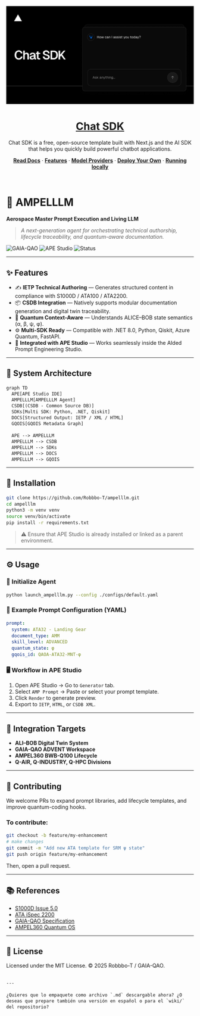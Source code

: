 <a href="https://chat.vercel.ai/">
  <img alt="Next.js 14 and App Router-ready AI chatbot." src="app/(chat)/opengraph-image.png">
  <h1 align="center">Chat SDK</h1>
</a>

<p align="center">
    Chat SDK is a free, open-source template built with Next.js and the AI SDK that helps you quickly build powerful chatbot applications.
</p>

<p align="center">
  <a href="https://chat-sdk.dev"><strong>Read Docs</strong></a> ·
  <a href="#features"><strong>Features</strong></a> ·
  <a href="#model-providers"><strong>Model Providers</strong></a> ·
  <a href="#deploy-your-own"><strong>Deploy Your Own</strong></a> ·
  <a href="#running-locally"><strong>Running locally</strong></a>
</p>
<br/>


# 🧠 AMPELLLM

**Aerospace Master Prompt Execution and Living LLM**  
> *A next-generation agent for orchestrating technical authorship, lifecycle traceability, and quantum-aware documentation.*

![GAIA-QAO](https://img.shields.io/badge/Platform-GAIA--QAO-blue) ![APE Studio](https://img.shields.io/badge/IDE-APE%20Studio-green) ![Status](https://img.shields.io/badge/Status-Alpha-yellow)

---

## ✨ Features

- ✍️ **IETP Technical Authoring** — Generates structured content in compliance with S1000D / ATA100 / ATA2200.
- 📦 **CSDB Integration** — Natively supports modular documentation generation and digital twin traceability.
- 🧠 **Quantum Context-Aware** — Understands ALICE–BOB state semantics (α, β, ψ, φ).
- ⚙️ **Multi-SDK Ready** — Compatible with .NET 8.0, Python, Qiskit, Azure Quantum, FastAPI.
- 🧩 **Integrated with APE Studio** — Works seamlessly inside the AIded Prompt Engineering Studio.

---

## 🧱 System Architecture

```mermaid
graph TD
  APE[APE Studio IDE]
  AMPELLLM[AMPELLLM Agent]
  CSDB[(CSDB - Common Source DB)]
  SDKs[Multi SDK: Python, .NET, Qiskit]
  DOCS[Structured Output: IETP / XML / HTML]
  GQOIS[GQOIS Metadata Graph]

  APE --> AMPELLLM
  AMPELLLM --> CSDB
  AMPELLLM --> SDKs
  AMPELLLM --> DOCS
  AMPELLLM --> GQOIS
````

---

## 🚀 Installation

```bash
git clone https://github.com/Robbbo-T/ampelllm.git
cd ampelllm
python3 -m venv venv
source venv/bin/activate
pip install -r requirements.txt
```

> ⚠️ Ensure that APE Studio is already installed or linked as a parent environment.

---

## ⚙️ Usage

### 📌 Initialize Agent

```bash
python launch_ampelllm.py --config ./configs/default.yaml
```

### 🧠 Example Prompt Configuration (YAML)

```yaml
prompt:
  system: ATA32 - Landing Gear
  document_type: AMM
  skill_level: ADVANCED
  quantum_state: φ
  gqois_id: QAOA-ATA32-MNT-φ
```

### 🖥️ Workflow in APE Studio

1. Open APE Studio → Go to `Generator` tab.
2. Select `AMP Prompt` → Paste or select your prompt template.
3. Click `Render` to generate preview.
4. Export to `IETP`, `HTML`, or `CSDB XML`.

---

## 📡 Integration Targets

* **ALI–BOB Digital Twin System**
* **GAIA-QAO ADVENT Workspace**
* **AMPEL360 BWB-Q100 Lifecycle**
* **Q-AIR, Q-INDUSTRY, Q-HPC Divisions**

---

## 🤝 Contributing

We welcome PRs to expand prompt libraries, add lifecycle templates, and improve quantum-coding hooks.

### To contribute:

```bash
git checkout -b feature/my-enhancement
# make changes
git commit -m "Add new ATA template for SRM ψ state"
git push origin feature/my-enhancement
```

Then, open a pull request.

---

## 📚 References

* [S1000D Issue 5.0](https://s1000d.org)
* [ATA iSpec 2200](https://www.airlines.org)
* [GAIA-QAO Specification](https://github.com/Robbbo-T/gqaoa)
* [AMPEL360 Quantum OS](https://github.com/Robbbo-T/ampel360)

---

## 🧾 License

Licensed under the MIT License.
© 2025 Robbbo-T / GAIA-QAO.

```

---

¿Quieres que lo empaquete como archivo `.md` descargable ahora? ¿O deseas que prepare también una versión en español o para el `wiki/` del repositorio?
```

